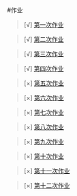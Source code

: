 #作业
> [√] [第一次作业](https://github.com/cocolive/computational_physics_N2015301510001/blob/master/Exercise_01.md)

> [√] [第二次作业](https://github.com/cocolive/computational_physics_N2015301510001/blob/master/Exercise_02.md)

> [√] [第三次作业](https://github.com/cocolive/computational_physics_N2015301510001/blob/master/Exercise_03.md)

> [√] [第四次作业](https://www.zybuluo.com/cocolive/note/885803)

> [×] [第五次作业]()

> [×] [第六次作业]()

> [×] [第七次作业]()

> [×] [第八次作业]()

> [×] [第九次作业]()

> [×] [第十次作业]()

> [×] [第十一次作业]()

> [×] [第十二次作业]()
